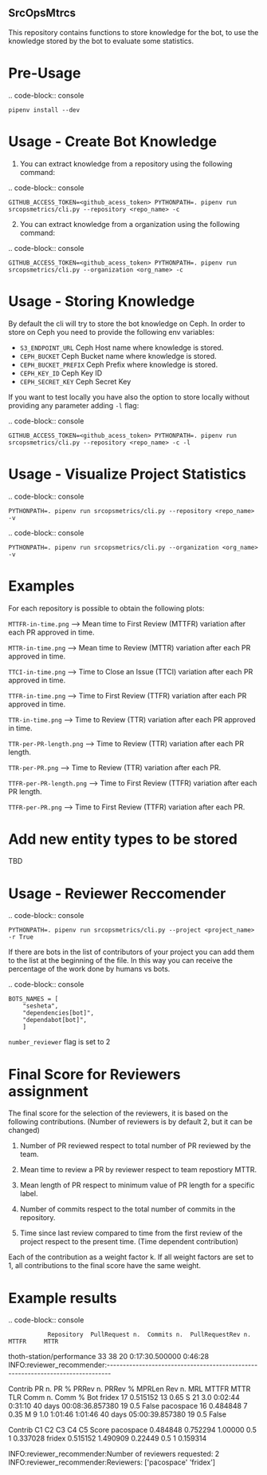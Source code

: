 SrcOpsMtrcs
------------

This repository contains functions to store knowledge for the bot,
to use the knowledge stored by the bot to evaluate some statistics.

Pre-Usage
=========

.. code-block:: console

    pipenv install --dev

Usage - Create Bot Knowledge
============================

1. You can extract knowledge from a repository using the following command:

.. code-block:: console

    GITHUB_ACCESS_TOKEN=<github_acess_token> PYTHONPATH=. pipenv run srcopsmetrics/cli.py --repository <repo_name> -c

2. You can extract knowledge from a organization using the following command:

.. code-block:: console

    GITHUB_ACCESS_TOKEN=<github_acess_token> PYTHONPATH=. pipenv run srcopsmetrics/cli.py --organization <org_name> -c

Usage - Storing Knowledge
====================================

By default the cli will try to store the bot knowledge on Ceph.
In order to store on Ceph you need to provide the following env variables:

- `S3_ENDPOINT_URL` Ceph Host name where knowledge is stored.
- `CEPH_BUCKET` Ceph Bucket name where knowledge is stored.
- `CEPH_BUCKET_PREFIX` Ceph Prefix where knowledge is stored.
- `CEPH_KEY_ID` Ceph Key ID
- `CEPH_SECRET_KEY` Ceph Secret Key

If you want to test locally you have also the option to store locally without providing any parameter adding `-l` flag:

.. code-block:: console

    GITHUB_ACCESS_TOKEN=<github_acess_token> PYTHONPATH=. pipenv run srcopsmetrics/cli.py --repository <repo_name> -c -l

Usage - Visualize Project Statistics
====================================

.. code-block:: console

    PYTHONPATH=. pipenv run srcopsmetrics/cli.py --repository <repo_name> -v

.. code-block:: console

    PYTHONPATH=. pipenv run srcopsmetrics/cli.py --organization <org_name> -v

Examples
=========
For each repository is possible to obtain the following plots:

`MTTFR-in-time.png` --> Mean time to First Review (MTTFR) variation after each PR approved in time.

`MTTR-in-time.png` --> Mean time to Review (MTTR) variation after each PR approved in time.

`TTCI-in-time.png` --> Time to Close an Issue (TTCI) variation after each PR approved in time.

`TTFR-in-time.png` --> Time to First Review (TTFR) variation after each PR approved in time.

`TTR-in-time.png` --> Time to Review (TTR) variation after each PR approved in time.

`TTR-per-PR-length.png` --> Time to Review (TTR) variation after each PR length.

`TTR-per-PR.png` --> Time to Review (TTR) variation after each PR.

`TTFR-per-PR-length.png` --> Time to First Review (TTFR) variation after each PR length.

`TTFR-per-PR.png` --> Time to First Review (TTFR) variation after each PR.

Add new entity types to be stored
====================================

TBD

Usage - Reviewer Reccomender
============================

.. code-block:: console

    PYTHONPATH=. pipenv run srcopsmetrics/cli.py --project <project_name> -r True

If there are bots in the list of contributors of your project you can add them to the list
at the beginning of the file. In this way you can receive the percentage of the work
done by humans vs bots.

.. code-block:: console

    BOTS_NAMES = [
        "sesheta",
        "dependencies[bot]",
        "dependabot[bot]",
        ]

`number_reviewer` flag is set to 2

Final Score for Reviewers assignment
=====================================

The final score for the selection of the reviewers, it is based on the following
contributions. (Number of reviewers is by default 2, but it can be changed)

1. Number of PR reviewed respect to total number of PR reviewed by the team.

2. Mean time to review a PR by reviewer respect to team repostiory MTTR.

3. Mean length of PR respect to minimum value of PR length for a specific label.

4. Number of commits respect to the total number of commits in the repository.

5. Time since last review compared to time from the first review of the project respect to the present time.
(Time dependent contribution)

Each of the contribution as a weight factor k. If all weight factors are set to 1,
all contributions to the final score have the same weight.

Example results
===============

.. code-block:: console

               Repository  PullRequest n.  Commits n.  PullRequestRev n.           MTTFR     MTTR

thoth-station/performance              33          38                 20  0:17:30.500000  0:46:28
INFO:reviewer_recommender:-------------------------------------------------------------------------------

Contrib  PR n.      PR %  PRRev n.  PRRev % MPRLen  Rev n.  MRL    MTTFR     MTTR                     TLR  Comm n.  Comm %    Bot
fridex     17  0.515152        13     0.65      S      21  3.0  0:02:44  0:31:10 40 days 00:08:36.857380       19     0.5  False
pacospace  16  0.484848         7     0.35      M       9  1.0  1:01:46  1:01:46 40 days 05:00:39.857380       19     0.5  False

Contrib        C1        C2       C3   C4  C5     Score
pacospace  0.484848  0.752294  1.00000  0.5   1  0.337028
fridex     0.515152  1.490909  0.22449  0.5   1  0.159314

INFO:reviewer_recommender:Number of reviewers requested: 2
INFO:reviewer_recommender:Reviewers: ['pacospace' 'fridex']
